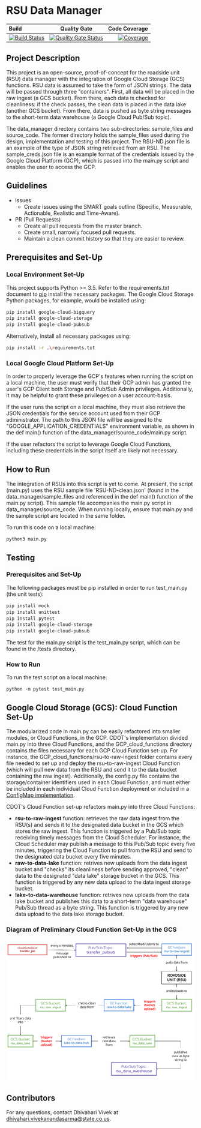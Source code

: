 
# RSU Data Manager

| Build       | Quality Gate     | Code Coverage     |
| :------------- | :----------: | -----------: |
|  [![Build Status](https://travis-ci.com/CDOT-CV/RSU_Management.svg?branch=dev)](https://travis-ci.com/CDOT-CV/RSU_Management) | [![Quality Gate Status](https://sonarcloud.io/api/project_badges/measure?branch=dev&project=CDOT-CV_RSU_Management&metric=alert_status)](https://sonarcloud.io/dashboard?id=CDOT-CV_RSU_Management&branch=dev)   | [![Coverage](https://sonarcloud.io/api/project_badges/measure?branch=dev&project=CDOT-CV_RSU_Management&metric=coverage)](https://sonarcloud.io/dashboard?id=CDOT-CV_RSU_Management)    |

## Project Description

This project is an open-source, proof-of-concept for the roadside unit (RSU) data manager with the integration of Google Cloud Storage (GCS) functions. RSU data is assumed to take the form of JSON strings. The data will be passed through three "containers". First, all data will be placed in the raw ingest (a GCS bucket). From there, each data is checked for cleanliness: if the check passes, the clean data is placed in the data lake (another GCS bucket). From there, data is pushed as byte string messages to the short-term data warehouse (a Google Cloud Pub/Sub topic).

The data_manager directory contains two sub-directories: sample_files and source_code. The former directory holds the sample_files used during the design, implementation and testing of this project. The RSU-ND.json file is an example of the type of JSON string retrieved from an RSU. The sample_creds.json file is an example format of the credentials issued by the Google Cloud Platform (GCP), which is passed into the main.py script and enables the user to access the GCP.

## Guidelines

- Issues
  - Create issues using the SMART goals outline (Specific, Measurable, Actionable, Realistic and Time-Aware).
- PR (Pull Requests)
  - Create all pull requests from the master branch. 
  - Create small, narrowly focused pull requests.
  - Maintain a clean commit history so that they are easier to review.

## Prerequisites and Set-Up

### Local Environment Set-Up

This project supports Python >= 3.5. Refer to the requirements.txt document to [pip](https://pip.pypa.io/en/stable/) install the necessary packages. The Google Cloud Storage Python packages, for example, would be installed using:

```bash
pip install google-cloud-bigquery
pip install google-cloud-storage
pip install google-cloud-pubsub
```

Alternatively, install all necessary packages using:

```bash
pip install -r .\requirements.txt
```

### Local Google Cloud Platform Set-Up

In order to properly leverage the GCP's features when running the script on a local machine, the user must verify that their GCP admin has granted the user's GCP Client both Storage and Pub/Sub Admin privileges. Additionally, it may be helpful to grant these privileges on a user account-basis.

If the user runs the script on a local machine, they must also retrieve the JSON credentials for the service account used from their GCP administrator. The path to this JSON file will be assigned to the "GOOGLE_APPLICATION_CREDENTIALS" environment variable, as shown in the def main() function of the data_manager/source_code/main.py script.

If the user refactors the script to leverage Google Cloud Functions, including these credentials in the script itself are likely not necessary.

## How to Run

The integration of RSUs into this script is yet to come. At present, the script (main.py) uses the RSU sample file 'RSU-ND-clean.json' (found in the data_manager/sample_files and referenced in the def main() function of the main.py script). This sample file accompanies the main.py script in data_manager/source_code. When running locally, ensure that main.py and the sample script are located in the same folder.
 
To run this code on a local machine:

```
python3 main.py
```

## Testing

### Prerequisites and Set-Up

The following packages must be pip installed in order to run test_main.py (the unit tests):

```bash
pip install mock
pip install unittest
pip install pytest
pip install google-cloud-storage
pip install google-cloud-pubsub
```

The test for the main.py script is the test_main.py script, which can be found in the /tests directory. 

### How to Run

To run the test script on a local machine:

```
python -m pytest test_main.py
```

## Google Cloud Storage (GCS): Cloud Function Set-Up

The modularized code in main.py can be easily refactored into smaller modules, or Cloud Functions, in the GCP. CDOT's implementation divided main.py into three Cloud Functions, and the GCP_cloud_functions directory contains the files necessary for each GCP Cloud Function set-up. For instance, the GCP_cloud_functions/rsu-to-raw-ingest folder contains every file needed to set up and deploy the rsu-to-raw-ingest Cloud Function (which will pull new data from the RSU and send it to the data bucket containing the raw ingest). Additionally, the config.py file contains the storage/container identifiers used in each Cloud Function, and must either be included in each individual Cloud Function deployment or included in a [ConfigMap implementation](https://cloud.google.com/kubernetes-engine/docs/concepts/configmap). 

CDOT's Cloud Function set-up refactors main.py into three Cloud Functions: 

- **rsu-to-raw-ingest** function: retrieves the raw data ingest from the RSU(s) and sends it to the designated data bucket in the GCS which stores the raw ingest. This function is triggered by a Pub/Sub topic receiving timely messages from the Cloud Scheduler. For instance, the Cloud Scheduler may publish a message to this Pub/Sub topic every five minutes, triggering the Cloud Function to pull from the RSU and send to the designated data bucket every five minutes.
- **raw-to-data-lake** function: retrives new uploads from the data ingest bucket and "checks" its cleanliness before sending approved, "clean" data to the designated "data lake" storage bucket in the GCS. This function is triggered by any new data upload to the data ingest storage bucket.
- **lake-to-data-warehouse** function: retrives new uploads from the data lake bucket and publishes this data to a short-term "data warehouse" Pub/Sub thread as a byte string. This function is triggered by any new data upload to the data lake storage bucket. 

### Diagram of Preliminary Cloud Function Set-Up in the GCS

![Diagram of GCP Cloud Function Set Up](GCP_cloud_functions/GCPfunction_setup.png?raw=true)

## Contributors
For any questions, contact Dhivahari Vivek at dhivahari.vivekanandasarma@state.co.us.
